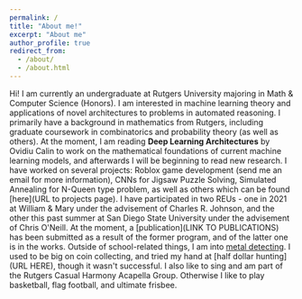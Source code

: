 ```yaml
---
permalink: /
title: "About me!"
excerpt: "About me"
author_profile: true
redirect_from: 
  - /about/
  - /about.html
---
```


Hi! I am currently an undergraduate at Rutgers University majoring in Math & Computer Science (Honors). I am interested in machine learning theory and applications of novel architectures to problems in automated reasoning. I primarily have a background in mathematics from Rutgers, including graduate coursework in combinatorics and probability theory (as well as others). At the moment, I am reading **Deep Learning Architectures** by Ovidiu Calin to work on the mathematical foundations of current machine learning models, and afterwards I will be beginning to read new research. I have worked on several projects: Roblox game development (send me an email for more information), CNNs for Jigsaw Puzzle Solving, Simulated Annealing for N-Queen type problem, as well as others which can be found [here](URL to projects page). I have participated in two REUs - one in 2021 at William & Mary under the advisement of Charles R. Johnson, and the other this past summer at San Diego State University under the advisement of Chris O'Neill. At the moment, a [publication](LINK TO PUBLICATIONS) has been submitted as a result of the former program, and of the latter one is in the works. Outside of school-related things, I am into [metal detecting](URL). I used to be big on coin collecting, and tried my hand at [half dollar hunting](URL HERE), though it wasn't successful. I also like to sing and am part of the Rutgers Casual Harmony Acapella Group. Otherwise I like to play basketball, flag football, and ultimate frisbee.
